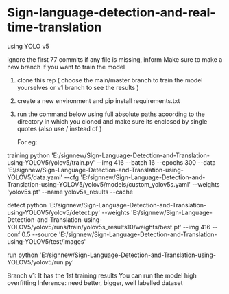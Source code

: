 # Sign-language-detection-and-real-time-translation
using YOLO v5

ignore the first 77 commits 
if any file is missing, inform
Make sure to make a new branch if you want to train the model 

1. clone this rep ( choose the main/master branch to train the model yourselves or v1 branch to see the results )
2. create a new environment and pip install requirements.txt
3. run the command below using full absolute paths acoording to the directory in which you cloned and make sure its enclosed by single quotes (also use / instead of \)

   For eg:

training
python 'E:/signnew/Sign-Language-Detection-and-Translation-using-YOLOV5/yolov5/train.py' --img 416 --batch 16 --epochs 300 --data 'E:/signnew/Sign-Language-Detection-and-Translation-using-YOLOV5/data.yaml' --cfg 'E:/signnew/Sign-Language-Detection-and-Translation-using-YOLOV5/yolov5/models/custom_yolov5s.yaml' --weights 'yolov5s.pt' --name yolov5s_results  --cache

detect
python 'E:/signnew/Sign-Language-Detection-and-Translation-using-YOLOV5/yolov5/detect.py' --weights 'E:/signnew/Sign-Language-Detection-and-Translation-using-YOLOV5/yolov5/runs/train/yolov5s_results10/weights/best.pt' --img 416 --conf 0.5 --source 'E:/signnew/Sign-Language-Detection-and-Translation-using-YOLOV5/test/images'

run
python 'E:/signnew/Sign-Language-Detection-and-Translation-using-YOLOV5/yolov5/run.py'

Branch v1:
It has the 1st training results 
You can run the model
high overfitting
Inference: need better, bigger, well labelled dataset

